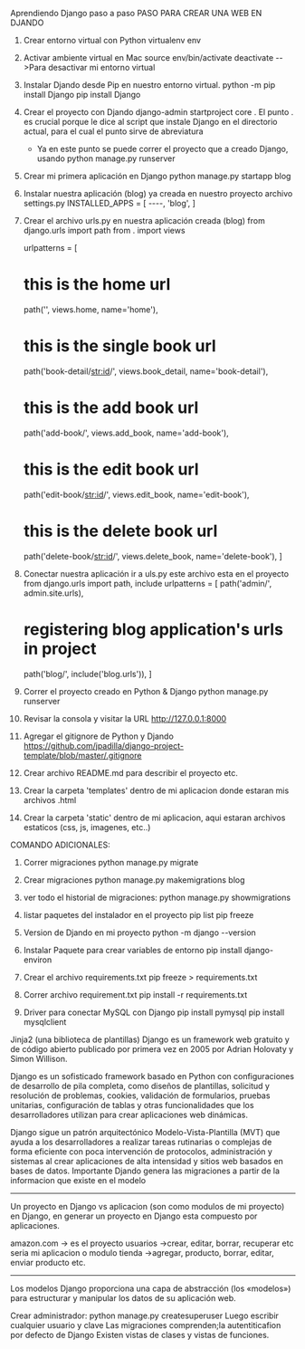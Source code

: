 Aprendiendo Django paso a paso
PASO PARA CREAR UNA WEB EN DJANDO

1. Crear entorno virtual con Python
   virtualenv env

2. Activar ambiente virtual en Mac
   source env/bin/activate
   deactivate -->Para desactivar mi entorno virtual

3. Instalar Djando desde Pip en nuestro entorno virtual.
   python -m pip install Django
   pip install Django

4. Crear el proyecto con Djando
   django-admin startproject core .
   El punto . es crucial porque le dice al script que instale Django en el directorio actual,
   para el cual el punto sirve de abreviatura

   - Ya en este punto se puede correr el proyecto que a creado Django,
     usando python manage.py runserver

5. Crear mi primera aplicación en Django
   python manage.py startapp blog

6. Instalar nuestra aplicación (blog) ya creada en nuestro proyecto
   archivo settings.py
   INSTALLED_APPS = [
   ----,
   'blog',
   ]

7. Crear el archivo urls.py en nuestra aplicación creada (blog)
   from django.urls import path
   from . import views

   urlpatterns = [

   # this is the home url

   path('', views.home, name='home'),

   # this is the single book url

   path('book-detail/<str:id>/', views.book_detail, name='book-detail'),

   # this is the add book url

   path('add-book/', views.add_book, name='add-book'),

   # this is the edit book url

   path('edit-book/<str:id>/', views.edit_book, name='edit-book'),

   # this is the delete book url

   path('delete-book/<str:id>/', views.delete_book, name='delete-book'),
   ]

8. Conectar nuestra aplicación ir a uls.py este archivo esta en el proyecto
   from django.urls import path, include
   urlpatterns = [
   path('admin/', admin.site.urls),

   # registering blog application's urls in project

   path('blog/', include('blog.urls')),
   ]

9. Correr el proyecto creado en Python & Django
   python manage.py runserver

10. Revisar la consola y visitar la URL http://127.0.0.1:8000

11. Agregar el gitignore de Python y Djando
    https://github.com/jpadilla/django-project-template/blob/master/.gitignore

12. Crear archivo README.md para describir el proyecto etc.

13. Crear la carpeta 'templates' dentro de mi aplicacion donde estaran mis archivos .html

14. Crear la carpeta 'static' dentro de mi aplicacion, aqui estaran archivos
    estaticos (css, js, imagenes, etc..)

COMANDO ADICIONALES:

1. Correr migraciones
   python manage.py migrate

2. Crear migraciones
   python manage.py makemigrations blog

3. ver todo el historial de migraciones:
   python manage.py showmigrations

4. listar paquetes del instalador en el proyecto
   pip list
   pip freeze

5. Version de Djando en mi proyecto
   python -m django --version

6. Instalar Paquete para crear variables de entorno
   pip install django-environ
7. Crear el archivo requirements.txt
   pip freeze > requirements.txt

8. Correr archivo requirement.txt
   pip install -r requirements.txt

9. Driver para conectar MySQL con Django
   pip install pymysql
   pip install mysqlclient

Jinja2 (una biblioteca de plantillas)
Django es un framework web gratuito y de código abierto publicado por primera vez en 2005 por
Adrian Holovaty y Simon Willison.

Django es un sofisticado framework basado en Python con configuraciones de desarrollo de pila completa,
como diseños de plantillas, solicitud y resolución de problemas, cookies, validación de formularios,
pruebas unitarias, configuración de tablas y otras funcionalidades que los desarrolladores
utilizan para crear aplicaciones web dinámicas.

Django sigue un patrón arquitectónico Modelo-Vista-Plantilla (MVT) que ayuda a los desarrolladores a
realizar tareas rutinarias o complejas de forma eficiente con poca intervención de protocolos,
administración y sistemas al crear aplicaciones de alta intensidad y sitios web basados en bases de datos.
Importante Djando genera las migraciones a partir de la informacion que existe en el modelo

---

Un proyecto en Django vs aplicacion (son como modulos de mi proyecto) en Django, en generar un
proyecto en Django esta compuesto por aplicaciones.

amazon.com -> es el proyecto
usuarios ->crear, editar, borrar, recuperar etc seria mi aplicacion o modulo
tienda ->agregar, producto, borrar, editar, enviar producto etc.

---

Los modelos Django proporciona una capa de abstracción
(los «modelos») para estructurar y manipular los datos de su aplicación web.

Crear administrador:
python manage.py createsuperuser
Luego escribir cualquier usuario y clave
Las migraciones comprenden;la autentiticafion por defecto de Django
Existen vistas de clases y vistas de funciones.
